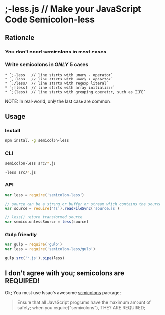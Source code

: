 # ;-less.js // Make your JavaScript Code Semicolon-less

## Rationale
### You don't need semicolons in most cases

### Write semicolons in *ONLY* 5 cases

	* `;-less	// line starts with unary - operator`
	* `;+less	// line starts with unary + opeartor`
	* `;/less/	// line starts with regexp literal`
	* `;[less]	// line starts with array initializer`
	* `;(less)	// line starts with grouping operator, such as IIFE`

 NOTE: In real-world, only the last case are common.

## Usage

### Install
```sh
npm install -g semicolon-less
```

### CLI
```sh
semicolon-less src/*.js
```

```sh
-less src/*.js
```

### API
```js
var less = require('semicolon-less')

// source can be a string or buffer or stream which contains the source code
var source = require('fs').readFileSync('source.js')

// less() return transformed source
var semicolonlessSource = less(source)
```

### Gulp friendly
```js
var gulp = require('gulp')
var less = require('semicolon-less/gulp')

gulp.src('*.js').pipe(less)

```

## I don't agree with you; semicolons are REQUIRED!

Ok;
You must use Issac's awesome [semicolons](https://www.npmjs.org/package/semicolons) package;
> Ensure that all JavaScript programs have the maximum amount of safety;
> when you require("semicolons"), THEY ARE REQUIRED;
